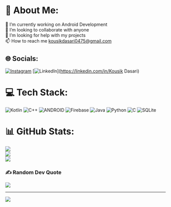 


# 💫 About Me:
🔭 I’m currently working on Android Development<br>👯 I’m looking to collaborate with anyone<br>🤝 I’m looking for help with my projects<br>📫 How to reach me kousikdasari0475@gmail.com


## 🌐 Socials:
[![Instagram](https://img.shields.io/badge/Instagram-%23E4405F.svg?logo=Instagram&logoColor=white)](https://instagram.com/Koushik_d) [![LinkedIn](https://img.shields.io/badge/LinkedIn-%230077B5.svg?logo=linkedin&logoColor=white)](https://linkedin.com/in/Kousik Dasari) 

# 💻 Tech Stack:
![Kotlin](https://img.shields.io/badge/kotlin-%230095D5.svg?style=for-the-badge&logo=kotlin&logoColor=white) ![C++](https://img.shields.io/badge/c++-%2300599C.svg?style=for-the-badge&logo=c%2B%2B&logoColor=white) ![ANDROID](https://img.shields.io/badge/android-%2320232a.svg?style=for-the-badge&logo=android&logoColor=%a4c639) ![Firebase](https://img.shields.io/badge/firebase-%23039BE5.svg?style=for-the-badge&logo=firebase) ![Java](https://img.shields.io/badge/java-%23ED8B00.svg?style=for-the-badge&logo=java&logoColor=white) ![Python](https://img.shields.io/badge/python-3670A0?style=for-the-badge&logo=python&logoColor=ffdd54) ![C](https://img.shields.io/badge/c-%2300599C.svg?style=for-the-badge&logo=c&logoColor=white) ![SQLite](https://img.shields.io/badge/sqlite-%2307405e.svg?style=for-the-badge&logo=sqlite&logoColor=white)
# 📊 GitHub Stats:
![](https://github-readme-stats.vercel.app/api?username=kousik-d&theme=dark&hide_border=false&include_all_commits=false&count_private=false)<br/>
![](https://github-readme-streak-stats.herokuapp.com/?user=kousik-d&theme=dark&hide_border=false)<br/>
![](https://github-readme-stats.vercel.app/api/top-langs/?username=kousik-d&theme=dark&hide_border=false&include_all_commits=false&count_private=false&layout=compact)

### ✍️ Random Dev Quote
![](https://quotes-github-readme.vercel.app/api?type=horizontal&theme=radical)

---
[![](https://visitcount.itsvg.in/api?id=kousik-d&icon=0&color=0)](https://visitcount.itsvg.in)

<!-- Proudly created with GPRM ( https://gprm.itsvg.in ) -->



<!---
Unchained-Oliver/Unchained-Oliver is a ✨ special ✨ repository because its `README.md` (this file) appears on your GitHub profile.
You can click the Preview link to take a look at your changes.
--->
